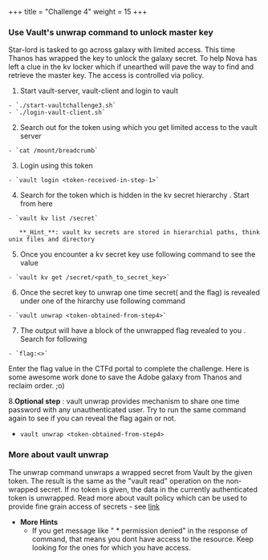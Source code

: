 +++
title = "Challenge 4"
weight = 15
+++

### Use Vault's unwrap command to unlock master key

Star-lord is tasked to go across galaxy with limited access. This time Thanos has wrapped the key to unlock the galaxy secret. To help Nova has left a clue in the kv locker which if unearthed will pave the way to find and retrieve the master key.
The access is controlled via policy. 

  1. Start vault-server, vault-client and login to vault

    - `./start-vaultchallenge3.sh`
    - `./login-vault-client.sh`

  2. Search out for the token using which you get limited access to the vault server 

    - `cat /mount/breadcrumb`

  3. Login using this token

    - `vault login <token-received-in-step-1>`

  4. Search for the token which is hidden in the kv secret hierarchy . Start from here 

    - `vault kv list /secret`

       **_Hint_**: vault kv secrets are stored in hierarchial paths, think unix files and directory  

  5. Once you encounter a kv secret key use following command to see the value 

    - `vault kv get /secret/<path_to_secret_key>`

  6. Once the  secret key to unwrap one time secret( and the flag) is revealed under one of the hirarchy use following command 

    - `vault unwrap <token-obtained-from-step4>`  

  7. The output will have a block of the unwrapped flag revealed to you  . Search for following

    - `flag:<>`

  Enter the flag value in the CTFd portal to complete the challenge. Here is some awesome work done to save the Adobe galaxy from Thanos and reclaim order. ;o) 

  8.__Optional step__ : vault unwrap provides mechanism to share one time password with any unauthenticated user. Try to run the same command again to see if you can reveal the flag again or not. 

 - `vault unwrap <token-obtained-from-step4>`

### More about vault unwrap 
The unwrap command unwraps a wrapped secret from Vault by the given token. The result is the same as the "vault read" operation on the non-wrapped secret. If no token is given, the data in the currently authenticated token is unwrapped.
Read more about vault policy which can be used to provide fine grain access of secrets - see [link](https://www.vaultproject.io/docs/concepts/policies.html)

- __More Hints__
  - If you get message like "	* permission denied" in the response of command, that means you dont have access to the resource. Keep looking for the ones for which you have access. 

